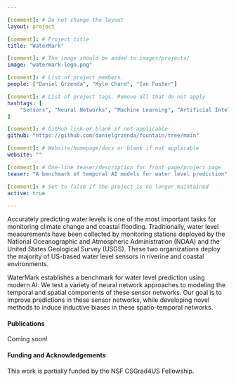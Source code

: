 ```yaml
---

[comment]: # Do not change the layout
layout: project

[comment]: # Project title
title: "WaterMark"

[comment]: # The image should be added to images/projects/
image: "watermark-logo.png"

[comment]: # List of project members.
people: ["Daniel Grzenda", "Kyle Chard", "Ian Foster"]

[comment]: # List of project tags. Remove all that do not apply
hashtags: [
    "Sensors", "Neural Networks", "Machine Learning", "Artificial Intelligence"
]

[comment]: # GitHub link or blank if not applicable
github: "https://github.com/danielgrzenda/fountain/tree/main"

[comment]: # Website/homepage/docs or blank if not applicable
website: ""  

[comment]: # One-line teaser/description for front page/project page
teaser: "A benchmark of temporal AI models for water level prediction"

[comment]: # Set to false if the project is no longer maintained
active: true

---
```


<!-- website: "https://danielgrzenda.com/projects/fountain" -->

Accurately predicting water levels is one of the most important tasks for monitoring climate change and coastal flooding. Traditionally, water level measurements have been collected 
by monitoring stations deployed by the National Oceanographic and Atmospheric Administration (NOAA) and the United States Geological Survey (USGS). These two organizations deploy the 
majority of US-based water level sensors in riverine and coastal environments.

WaterMark establishes a benchmark for water level prediction using modern AI. We test a variety of neural network approaches to modeling the temporal and spatial components of these 
sensor networks. Our goal is to improve predictions in these sensor networks, while developing novel methods to induce inductive biases in these spatio-temporal networks.

#### Publications
<!-- List the full citations for each paper here with links to where to find it. -->

Coming soon!

<!-- - Maxime Gonthier, Dante D. Sanchez-Gallegos, Haochen Pan, Bogdan Nicolae, Sicheng Zhou, Hai Duc Nguyen, Valerie Hayot-Sasson, Greg Pauloski, Jesus Carretero, Kyle Chard, Ian Foster. 2025. [D-Rex: Heterogeneity-Aware Reliability Framework and Adaptive Algorithms for Distributed Storage](https://hpcrl.github.io/ICS2025-webpage/program/Proceedings_ICS25/ics25-52.pdf). In Proceedings of the ACM International Conference on Supercomputing (ICS 25). -->

#### Funding and Acknowledgements
<!-- List any funding sources or other acknowledgements here otherwise remove -->
This work is partially funded by the NSF CSGrad4US Fellowship.
